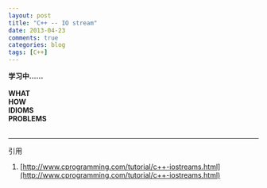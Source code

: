 ```yaml
---
layout: post
title: "C++ -- IO stream"
date: 2013-04-23
comments: true
categories: blog
tags: [C++] 
---
```

**学习中......**<br/><br/>
**WHAT**<br/>
**HOW**<br/>
**IDIOMS**<br/>
**PROBLEMS**<br/>
<br/>

---

引用<br/>
1. [http://www.cprogramming.com/tutorial/c++-iostreams.html](http://www.cprogramming.com/tutorial/c++-iostreams.html)<br/>